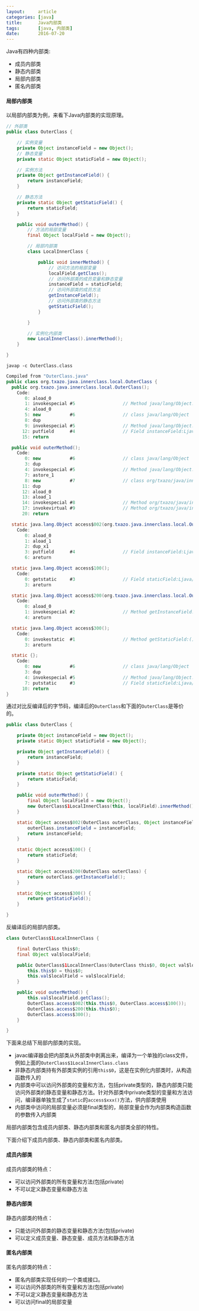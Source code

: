 ```yaml
---
layout:     article
categories: [java]
title:      Java内部类
tags:       [java, 内部类]
date:       2016-07-20
---
```


Java有四种内部类:

* 成员内部类
* 静态内部类
* 局部内部类
* 匿名内部类

#### 局部内部类

以局部内部类为例，来看下Java内部类的实现原理。

```java
// 外部类
public class OuterClass {

    // 实例变量
    private Object instanceField = new Object();
    // 静态变量
    private static Object staticField = new Object();

    // 实例方法
    private Object getInstanceField() {
        return instanceField;
    }

    // 静态方法
    private static Object getStaticField() {
        return staticField;
    }

    public void outerMethod() {
        // 方法的局部变量
        final Object localField = new Object();

        // 局部内部类
        class LocalInnerClass {

            public void innerMethod() {
                // 访问方法的局部变量
                localField.getClass();
                // 访问外部类的成员变量和静态变量
                instanceField = staticField;
                // 访问外部类的成员方法
                getInstanceField();
                // 访问外部类的静态方法
                getStaticField();
            }

        }

        // 实例化内部类
        new LocalInnerClass().innerMethod();
    }

}
```

`javap -c OuterClass.class`

```java
Compiled from "OuterClass.java"
public class org.txazo.java.innerclass.local.OuterClass {
  public org.txazo.java.innerclass.local.OuterClass();
    Code:
       0: aload_0
       1: invokespecial #5                  // Method java/lang/Object."<init>":()V
       4: aload_0
       5: new           #6                  // class java/lang/Object
       8: dup
       9: invokespecial #5                  // Method java/lang/Object."<init>":()V
      12: putfield      #4                  // Field instanceField:Ljava/lang/Object;
      15: return

  public void outerMethod();
    Code:
       0: new           #6                  // class java/lang/Object
       3: dup
       4: invokespecial #5                  // Method java/lang/Object."<init>":()V
       7: astore_1
       8: new           #7                  // class org/txazo/java/innerclass/local/OuterClass$1LocalInnerClass
      11: dup
      12: aload_0
      13: aload_1
      14: invokespecial #8                  // Method org/txazo/java/innerclass/local/OuterClass$1LocalInnerClass."<init>":(Lorg/txazo/java/innerclass/local/OuterClass;Ljava/lang/Object;)V
      17: invokevirtual #9                  // Method org/txazo/java/innerclass/local/OuterClass$1LocalInnerClass.innerMethod:()V
      20: return

  static java.lang.Object access$002(org.txazo.java.innerclass.local.OuterClass, java.lang.Object);
    Code:
       0: aload_0
       1: aload_1
       2: dup_x1
       3: putfield      #4                  // Field instanceField:Ljava/lang/Object;
       6: areturn

  static java.lang.Object access$100();
    Code:
       0: getstatic     #3                  // Field staticField:Ljava/lang/Object;
       3: areturn

  static java.lang.Object access$200(org.txazo.java.innerclass.local.OuterClass);
    Code:
       0: aload_0
       1: invokespecial #2                  // Method getInstanceField:()Ljava/lang/Object;
       4: areturn

  static java.lang.Object access$300();
    Code:
       0: invokestatic  #1                  // Method getStaticField:()Ljava/lang/Object;
       3: areturn

  static {};
    Code:
       0: new           #6                  // class java/lang/Object
       3: dup
       4: invokespecial #5                  // Method java/lang/Object."<init>":()V
       7: putstatic     #3                  // Field staticField:Ljava/lang/Object;
      10: return
}
```

通过对比反编译后的字节码，编译后的`OuterClass`和下面的`OuterClass`是等价的。

```java
public class OuterClass {

    private Object instanceField = new Object();
    private static Object staticField = new Object();

    private Object getInstanceField() {
        return instanceField;
    }

    private static Object getStaticField() {
        return staticField;
    }

    public void outerMethod() {
        final Object localField = new Object();
        new OuterClass$1LocalInnerClass(this, localField).innerMethod();
    }

    static Object access$002(OuterClass outerClass, Object instanceField) {
        outerClass.instanceField = instanceField;
        return instanceField;
    }

    static Object access$100() {
        return staticField;
    }

    static Object access$200(OuterClass outerClass) {
        return outerClass.getInstanceField();
    }

    static Object access$300() {
        return getStaticField();
    }

}
```

反编译后的局部内部类。

```java
class OuterClass$1LocalInnerClass {

    final OuterClass this$0;
    final Object val$localField;

    public OuterClass$1LocalInnerClass(OuterClass this$0, Object val$localField) {
        this.this$0 = this$0;
        this.val$localField = val$localField;
    }

    public void outerMethod() {
        this.val$localField.getClass();
        OuterClass.access$002(this.this$0, OuterClass.access$100());
        OuterClass.access$200(this.this$0);
        OuterClass.access$300();
    }

}
```

下面来总结下局部内部类的实现。

* javac编译器会把内部类从外部类中剥离出来，编译为一个单独的class文件，例如上面的`OuterClass$1LocalInnerClass.class`
* 非静态内部类持有外部类实例的引用`this$0`，这是在实例化内部类时，从构造函数传入的
* 内部类中可以访问外部类的变量和方法，包括private类型的，静态内部类只能访问外部类的静态变量和静态方法。针对外部类中private类型的变量和方法访问，编译器单独生成了`static`的`access$xxx()`方法，供内部类使用
* 内部类中访问的局部变量必须是final类型的，局部变量会作为内部类构造函数的参数传入内部类

局部内部类包含成员内部类、静态内部类和匿名内部类全部的特性。

下面介绍下成员内部类、静态内部类和匿名内部类。

#### 成员内部类

成员内部类的特点：

* 可以访问外部类的所有变量和方法(包括private)
* 不可以定义静态变量和静态方法

#### 静态内部类

静态内部类的特点：

* 只能访问外部类的静态变量和静态方法(包括private)
* 可以定义成员变量、静态变量、成员方法和静态方法

#### 匿名内部类

匿名内部类的特点：

* 匿名内部类实现任何的一个类或接口。
* 可以访问外部类的所有变量和方法(包括private)
* 不可以定义静态变量和静态方法
* 可以访问final的局部变量
